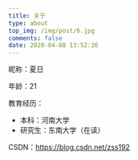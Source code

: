 ```yaml
---
title: 关于
type: about
top_img: /img/post/6.jpg
comments: false
date: 2020-04-08 13:52:26
---
```

昵称：夏日

年龄：21

教育经历：
- 本科：河南大学
- 研究生：东南大学（在读）

CSDN：https://blog.csdn.net/zss192